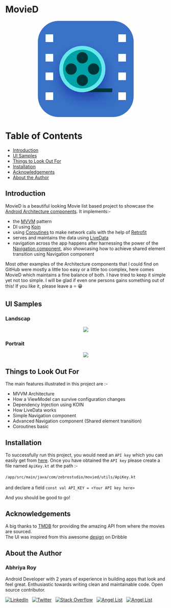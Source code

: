 # MovieD

<p align="center">
 <img src="resources/ic_movied.png" alt="MovieD" width=300 height=300>
 </a>
</p>

# Table of Contents

- [Introduction](#introduction) <br>
- [UI Samples](#ui-samples) <br>
- [Things to Look Out For](#things-to-look-out-for)<br>
- [Installation](#installation) <br>
- [Acknowledgements](#acknowledgements) <br>
- [About the Author](#about-the-author)<br>

## Introduction

MovieD is a beautiful looking Movie list based project to showcase the [Android Architecture components](https://developer.android.com/topic/libraries/architecture).
It implements:-
- the [MVVM](https://medium.com/upday-devs/android-architecture-patterns-part-3-model-view-viewmodel-e7eeee76b73b) pattern
- DI using [Koin](https://github.com/InsertKoinIO/koin)
- using [Coroutines](https://kotlinlang.org/docs/reference/coroutines-overview.html) to make network calls with the help of [Retrofit](https://square.github.io/retrofit/)
- serves and maintains the data using [LiveData](https://developer.android.com/reference/android/arch/lifecycle/LiveData)
- navigation across the app happens after harnessing the power of the [Navigation component](https://developer.android.com/guide/navigation), also showcasing how to achieve shared element transition using Navigation component

Most other examples of the Architecture components that I could find on GitHub were mostly a little too easy or a little too complex, here comes MovieD which maintains a fine balance of both. I have tried to keep it simple yet not too simple. I will be glad if even one persons gains something out of this! If you like it, please leave a ⭐ 😁

## UI Samples

### Landscap

<p align="center">
  <img height="400" src="resources/landscape.gif">
</p>

### Portrait

<p align="center">
  <img height="600" src="resources/portrait.gif">
</p>

## Things to Look Out For

The main features illustrated in this project are :-

- MVVM Architecture
- How a ViewModel can survive configuration changes
- Dependency Injection using KOIN
- How LiveData works
- Simple Navigation component
- Advanced Navigation component (Shared element transition)
- Coroutines basic

## Installation
To successfully run this project, you would need an `API key` which you can easily get from [here](https://www.themoviedb.org/login). Once you have obtained the `API key` please create a file named `ApiKey.kt` at the path :-
     <br> <br> `/app/src/main/java/com/zebrostudio/movied/utils/ApiKey.kt`<br><br>
and declare a field `const val API_KEY = <Your API key here>`

And you should be good to go!
              
## Acknowledgements
A big thanks to [TMDB](https://www.themoviedb.org/?language=en-US) for providing the amazing API from where the movies are sourced.<br>
The UI was inspired from this awesome [design](https://dribbble.com/shots/8257559-Movie-2-0) on Dribble


## About the Author

### Abhriya Roy

 Android Developer with 2 years of experience in building apps that look and feel great. 
 Enthusiastic towards writing clean and maintainable code.
 Open source contributor.

 <a href="https://www.linkedin.com/in/abhriya-roy/"><img src="https://i.imgur.com/toWXOAd.png" alt="LinkedIn" width=40 height=40></a>     &nbsp;
 <a href="https://twitter.com/AbhriyaR"><img src="https://i.imgur.com/ymEo5Iy.png" alt="Twitter" width=42 height=40></a> 
 &nbsp;
 <a href="https://stackoverflow.com/users/6197251/abhriya-roy"><img src="https://i.imgur.com/JakJaHP.png" alt="Stack Overflow" width=40  height=40></a> 
 &nbsp;
 <a href="https://angel.co/abhriya-roy?public_profile=1"><img src="https://i.imgur.com/TiwMDMK.png" alt="Angel List" width=40  height=40></a>
 &nbsp;
 <a href="https://play.google.com/store/apps/developer?id=Zebro+Studio"><img src="https://i.imgur.com/Rj1IsYI.png" alt="Angel List" width=40  height=40></a>

 <br>
          
  
